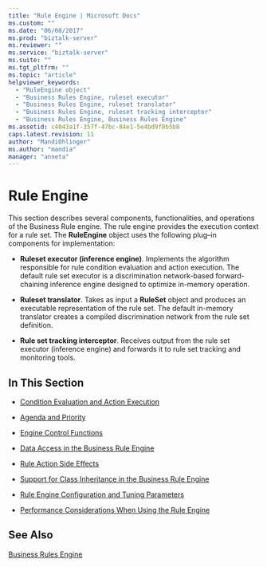 ```yaml
---
title: "Rule Engine | Microsoft Docs"
ms.custom: ""
ms.date: "06/08/2017"
ms.prod: "biztalk-server"
ms.reviewer: ""
ms.service: "biztalk-server"
ms.suite: ""
ms.tgt_pltfrm: ""
ms.topic: "article"
helpviewer_keywords: 
  - "RuleEngine object"
  - "Business Rules Engine, ruleset executor"
  - "Business Rules Engine, ruleset translator"
  - "Business Rules Engine, ruleset tracking interceptor"
  - "Business Rules Engine, Business Rules Engine"
ms.assetid: c4043a1f-357f-47bc-84e1-5e4bd9f8b5b8
caps.latest.revision: 11
author: "MandiOhlinger"
ms.author: "mandia"
manager: "anneta"
---
```

# Rule Engine
This section describes several components, functionalities, and operations of the Business Rule engine. The rule engine provides the execution context for a rule set. The **RuleEngine** object uses the following plug–in components for implementation:  
  
-   **Ruleset executor (inference engine)**. Implements the algorithm responsible for rule condition evaluation and action execution. The default rule set executor is a discrimination network-based forward-chaining inference engine designed to optimize in-memory operation.  
  
-   **Ruleset translator**. Takes as input a **RuleSet** object and produces an executable representation of the rule set. The default in-memory translator creates a compiled discrimination network from the rule set definition.  
  
-   **Rule set tracking interceptor**. Receives output from the rule set executor (inference engine) and forwards it to rule set tracking and monitoring tools.  
  
## In This Section  
  
-   [Condition Evaluation and Action Execution](../core/condition-evaluation-and-action-execution.md)  
  
-   [Agenda and Priority](../core/agenda-and-priority.md)  
  
-   [Engine Control Functions](../core/engine-control-functions.md)  
  
-   [Data Access in the Business Rule Engine](../core/data-access-in-the-business-rule-engine.md)  
  
-   [Rule Action Side Effects](../core/rule-action-side-effects.md)  
  
-   [Support for Class Inheritance in the Business Rule Engine](../core/support-for-class-inheritance-in-the-business-rule-engine.md)  
  
-   [Rule Engine Configuration and Tuning Parameters](../core/rule-engine-configuration-and-tuning-parameters.md)  
  
-   [Performance Considerations When Using the Rule Engine](../core/performance-considerations-when-using-the-rule-engine.md)  
  
## See Also  
 [Business Rules Engine](../core/business-rules-engine.md)